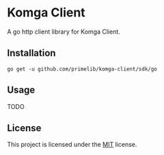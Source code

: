 # Komga Client

A go http client library for Komga Client.

## Installation

```
go get -u github.com/primelib/komga-client/sdk/go
```

## Usage

TODO
## License

This project is licensed under the [MIT](https://github.com/primelib/komga-client/blob/main/LICENSE) license.
